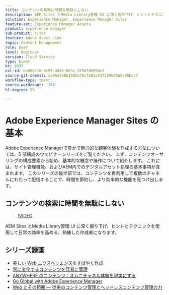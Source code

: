 ```yaml
---
title: コンテンツの検索に時間を無駄にしない
description: AEM Sites とMedia Library管理 UI に深く掘り下げ、ヒントとテクニックを使用して日常の効率を高める熟練した作成者になります。
solution: Experience Manager, Experience Manager Sites
feature-set: Experience Manager Assets
product: experience manager
sub-product: sites
feature: Adobe Asset Link
topic: Content Management
role: User
level: Beginner
version: Cloud Service
type: Event
kt: 8937
exl-id: bed98c10-bc95-4981-863c-3756f06996c2
source-git-commit: ca06e5a8b1602a7bcfb83a43f529680a5a96bacf
workflow-type: tm+mt
source-wordcount: '183'
ht-degree: 2%

---
```


# Adobe Experience Manager Sites の基本

Adobe Experience Managerで豊かで魅力的な顧客体験を作成する方法については、5 部構成のウェビナーシリーズをご覧ください。 まず、コンテンツオーサリングの構成要素から始め、基本的な概念や操作について紹介します。 これには、サイト管理機能、およびAEM内でのデジタルアセット処理の基本事項が含まれます。 このシリーズの後半部では、コンテンツを再利用して複数のチャネルにわたって配信することで、時間を節約し、より効率的な機能を見つけ出します。

## コンテンツの検索に時間を無駄にしない

>[!VIDEO](https://video.tv.adobe.com/v/336983/?quality=12&learn=on&hidetitle=true)

AEM Sites とMedia Library管理 UI に深く掘り下げ、ヒントとテクニックを使用して日常の効率を高める、熟練した作成者になります。

## シリーズ録画

* [美しい Web エクスペリエンスをすばやく作成](authoring-fundamentals.md)
* [常に変化するコンテンツを容易に管理](collaboration-tools.md)
* [ANYWHERE のコンテンツ：オムニチャネル体験を現実にする](omnichannel-experiences.md)
* [Go Global with Adobe Experience Manager](multi-site-management-web-translation.md)
* [Web とその範囲 — 従来のコンテンツ管理とヘッドレスコンテンツ管理の力](traditional-headless-content-management.md)
